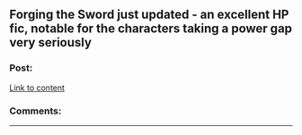 ## Forging the Sword just updated - an excellent HP fic, notable for the characters taking a power gap very seriously

### Post:

[Link to content]()

### Comments:

---

